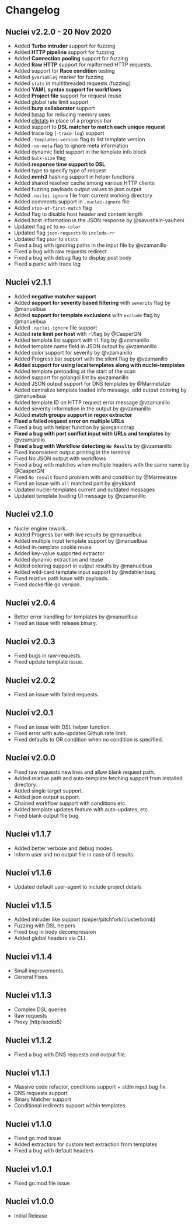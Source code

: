 # Changelog

## Nuclei v2.2.0 - 20 Nov 2020

+ Added **Turbo intruder** support for fuzzing
+ Added **HTTP pipeline** support for fuzzing
+ Added **Connection pooling** support for fuzzing
+ Added **Raw HTTP** support for malformed HTTP requests.
+ Added support for **Race condition** testing
+ Added `§variable§` marker for fuzzing
+ Added `stats` in multithreaded requests (fuzzing)
+ Added **YAML syntax support for workflows**
+ Added **Project file** support for request reuse
+ Added global rate limit support
+ Added **burp collaborator** support
+ Added [hmap](https://github.com/projectdiscovery/hmap) for reducing memory uses
+ Added [clistats](https://github.com/projectdiscovery/clistats) in place of a progress bar
+ Added support to **DSL matcher to match each unique request**
+ Added trace log (`-trace-log`) support
+ Added `-templates-version` flag to list template version
+ Added `-no-meta` flag to ignore meta information
+ Added dynamic field support in the template info block
+ Added `bulk-size` flag
+ Added **response time support to DSL**
+ Added type to specify type of request
+ Added **mmh3** hashing support in helper functions
+ Added shared resolver cache among various HTTP clients
+ Added fuzzing payloads output values to json output
+ Added `.nuclei-ignore` file from current working directory
+ Added comments support in `.nuclei-ignore` file
+ Added `stop-at-first-match` flag
+ Added flag to disable host header and content length
+ Added host information in the JSON response by @savushkin-yauheni
+ Updated flag `nC` to `no-color` 
+ Updated flag `json-requests` to `include-rr`
+ Updated flag `pbar` to `stats`
+ Fixed a bug with ignoring paths in the input file by @vzamanillo
+ Fixed a bug with raw requests redirect
+ Fixed a bug with debug flag to display post body
+ Fixed a panic with trace log

## Nuclei v2.1.1

+ Added **negative matcher support**
+ Added **support for severity based filtering** with `severity` flag  by @manuelbua
+ Added **support for template exclusions** with `exclude` flag by @manuelbua
+ Added `.nuclei-ignore` file support
+ Added **rate limit per host** with `rl`flag by @CasperGN 
+ Added template list support with `tl` flag by @vzamanillo
+ Added template name field in JSON output by @vzamanillo
+ Added color support for severity by @vzamanillo
+ Added Progress bar support with the silent flag by @vzamanillo
+ **Added support for using local templates along with nuclei-templates**
+ Added template preloading at the start of the scan
+ Added support for  golangci lint by @vzamanillo
+ Added JSON output support for DNS templates by @Marmelatze
+ Added centralize template loaded info message, add output coloring by @manuelbua
+ Added template ID on HTTP request error message @vzamanillo
+ Added severity information in the output by @vzamanillo
+ Added **match groups support in regex extractor**
+ **Fixed a failed request error on multiple URLs**
+ Fixed a bug with helper function by @organiccrap
+ **Fixed a bug with port conflict input with URLs and templates** by @vzamanillo
+ **Fixed a bug with Workflow detecting `No Results`** by @vzamanillo
+ Fixed inconsistent output printing in the terminal
+ Fixed No JSON output with workflows
+ Fixed a bug with matches when multiple headers with the same name by @CasperGN 
+ Fixed `No result` found problem with and condition by @Marmelatze
+ Fixed an issue with `all` matched part by @rykkard
+ Updated nuclei-templates current and outdated messages
+ Updated template loading UI message by @vzamanillo

## Nuclei v2.1.0

+ Nuclei engine rework. 
+ Added Progress bar with live results by @manuelbua
+ Added multiple input template support by @manuelbua
+ Added in-template cookie reuse
+ Added key-value supported extractor
+ Added dynamic extraction and reuse
+ Added coloring support in output results by @manuelbua
+ Added wild-card template input support by @wdahlenburg
+ Fixed relative path issue with payloads.
+ Fixed dockerfile go version.

## Nuclei v2.0.4

+ Better error handling for templates by @manuelbua
+ Fixed an issue with release binary.

## Nuclei v2.0.3

+ Fixed bugs in raw-requests.
+ Fixed update template issue.

## Nuclei v2.0.2

+ Fixed an issue with failed requests.

## Nuclei v2.0.1

+ Fixed an issue with DSL helper function.
+ Fixed error with auto-updates Github rate limit.
+ Fixed defaults to OR condition when no condition is specified.

## Nuclei v2.0.0

+ Fixed raw requests newlines and allow blank request path.
+ Added relative path and auto-template fetching support from installed directory.
+ Added single target support.
+ Added json output support.
+ Chained workflow support with conditions etc.
+ Added template updates feature with auto-updates, etc.
+ Fixed blank output file bug.

## Nuclei v1.1.7

+ Added better verbose and debug modes.
+ Inform user and no output file in case of 0 results.

## Nuclei v1.1.6

+ Updated default user-agent to include project details

## Nuclei v1.1.5

+ Added intruder like support (sniper/pitchfork/clusterbomb)
+ Fuzzing with DSL helpers
+ Fixed bug in body decompression
+ Added global headers via CLI

## Nuclei v1.1.4

+ Small improvements.
+ General Fixes.

## Nuclei v1.1.3

+ Complex DSL queries
+ Raw requests
+ Proxy (http/socks5)

## Nuclei v1.1.2

+ Fixed a bug with DNS requests and output file.

## Nuclei v1.1.1

+ Massive code refactor, conditions support + stdin input bug fix.
+ DNS requests support
+ Binary Matcher support
+ Conditional redirects support within templates.

## Nuclei v1.1.0

+ Fixed go.mod issue
+ Added extractors for custom text extraction from templates
+ Fixed a bug with default headers

## Nuclei v1.0.1

+ Fixed go.mod file issue

## Nuclei v1.0.0

+ Initial Release
